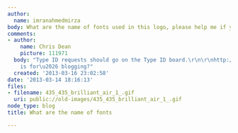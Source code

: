 ```yaml
---
author:
  name: imranahmedmirza
body: What are the name of fonts used in this logo, please help me if you know it.
comments:
- author:
    name: Chris Dean
    picture: 111971
  body: "Type ID requests should go on the Type ID board.\r\n\r\nhttp://typophile.com/typeid\r\n\r\nBlogs
    is for\u2026 blogging?"
  created: '2013-03-16 23:02:58'
date: '2013-03-14 18:16:13'
files:
- filename: 435_435_brilliant_air_1_.gif
  uri: public://old-images/435_435_brilliant_air_1_.gif
node_type: blog
title: What are the name of fonts

---
```

